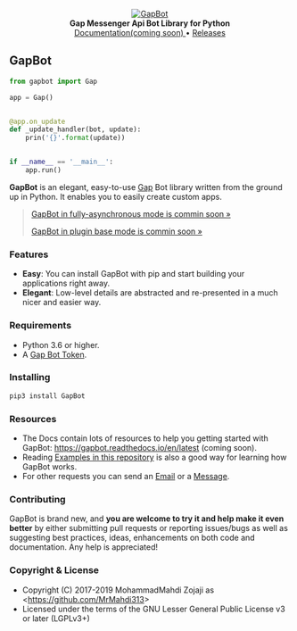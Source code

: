 <p align="center">
    <a href="https://github.com/MrMahdi313/GapBot">
        <img src="https://gap.im/img/gap-splash.png" alt="GapBot">
    </a>
    <br>
    <b>Gap Messenger Api Bot Library for Python</b>
    <br>
    <a href="https://gapbot.readthedocs.io/en/latest/">
        Documentation(coming soon)
    </a>
    •
    <a href="https://github.com/MrMahdi313/GapBot/releases">
        Releases
    </a>
</p>


## GapBot

``` python
from gapbot import Gap

app = Gap()


@app.on_update
def _update_handler(bot, update):
    prin('{}'.format(update))


if __name__ == '__main__':
    app.run()
```

**GapBot** is an elegant, easy-to-use [Gap](https://gap.im/) Bot library written from the
ground up in Python. It enables you to easily create custom apps.

> [GapBot in fully-asynchronous mode is commin soon »](https://github.com/MrMahdi313/GapBot/tree/async)
>
> [GapBot in plugin base mode is commin soon »](https://github.com/MrMahdi313/GapBot)

### Features

- **Easy**: You can install GapBot with pip and start building your applications right away.
- **Elegant**: Low-level details are abstracted and re-presented in a much nicer and easier way.

### Requirements

- Python 3.6 or higher.
- A [Gap Bot Token](https://developer.gap.im/signin).

### Installing

``` bash
pip3 install GapBot
```

### Resources

- The Docs contain lots of resources to help you getting started with GapBot:
 https://gapbot.readthedocs.io/en/latest (coming soon).
- Reading [Examples in this repository](https://github.com/MrMahdi313/GapBot/tree/master/examples) is also a good way
  for learning how GapBot works.
- For other requests you can send an [Email](mailto:m.m.z.m12363@gmail.com) or a [Message](https://t.me/Mr_Mahdi313).

### Contributing

GapBot is brand new, and **you are welcome to try it and help make it even better** by either submitting pull
requests or reporting issues/bugs as well as suggesting best practices, ideas, enhancements on both code
and documentation. Any help is appreciated!

### Copyright & License

- Copyright (C) 2017-2019 MohammadMahdi Zojaji as <<https://github.com/MrMahdi313>>
- Licensed under the terms of the GNU Lesser General Public License v3 or later (LGPLv3+)
